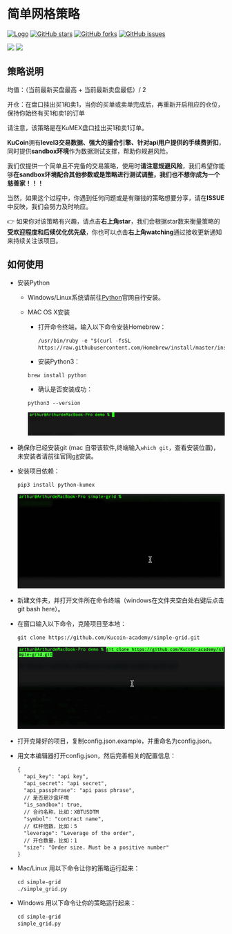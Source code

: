 # 简单网格策略

[![Logo](https://img.shields.io/badge/KuCoin-KuMex-yellowgreen?style=flat-square)](https://github.com/Kucoin-academy/Guide)
[![GitHub stars](https://img.shields.io/github/stars/Kucoin-academy/simple-grid.svg?label=Stars&style=flat-square)](https://github.com/Kucoin-academy/simple-grid)
[![GitHub forks](https://img.shields.io/github/forks/Kucoin-academy/simple-grid.svg?label=Fork&style=flat-square)](https://github.com/Kucoin-academy/simple-grid)
[![GitHub issues](https://img.shields.io/github/issues/Kucoin-academy/simple-grid.svg?label=Issue&style=flat-square)](https://github.com/Kucoin-academy/simple-grid/issues)

[![](https://img.shields.io/badge/lang-English-informational.svg?longCache=true&style=flat-square)](README.md)
[![](https://img.shields.io/badge/lang-Chinese-red.svg?longCache=true&style=flat-square)](README_CN.md)

## 策略说明

均值：（当前最新买盘最高 + 当前最新卖盘最低）/ 2

开仓：在盘口挂出买1和卖1，当你的买单或卖单完成后，再重新开启相应的仓位，保持你始终有买1和卖1的订单

请注意，该策略是在KuMEX盘口挂出买1和卖1订单。  

**KuCoin**拥有**level3交易数据、强大的撮合引擎、针对api用户提供的手续费折扣**，同时提供**sandbox环境**作为数据测试支撑，帮助你规避风险。

我们仅提供一个简单且不完备的交易策略，使用时**请注意规避风险**，我们希望你能够**在sandbox环境配合其他参数或是策略进行测试调整，我们也不想你成为一个慈善家！！！**

当然，如果这个过程中，你遇到任何问题或是有赚钱的策略想要分享，请在**ISSUE**中反映，我们会努力及时响应。

:point_right: 如果你对该策略有兴趣，请点击**右上角star**，我们会根据star数来衡量策略的**受欢迎程度和后续优化优先级**，你也可以点击**右上角watching**通过接收更新通知来持续关注该项目。

## 如何使用

* 安装Python

  * Windows/Linux系统请前往[Python](https://www.python.org/)官网自行安装。

  * MAC OS X安装

    * 打开命令终端，输入以下命令安装Homebrew：
  
      ```shell
      /usr/bin/ruby -e "$(curl -fsSL https://raw.githubusercontent.com/Homebrew/install/master/install)"
      ```

    * 安装Python3：
  
    ```shell
    brew install python
    ```

    * 确认是否安装成功：
  
    ```shell
    python3 --version
    ```

    ![](./img/python_version.gif)

* 确保你已经安装git (mac 自带该软件,终端输入`which git`，查看安装位置)，未安装者请前往官网[git](https://git-scm.com/)安装。

* 安装项目依赖：

  ```shell script
  pip3 install python-kumex
  ```

  ![pip_install](./img/pip_install.gif)
  
* 新建文件夹，并打开文件所在命令终端（windows在文件夹空白处右键后点击git bash here）。
  
* 在窗口输入以下命令，克隆项目至本地：
  
  ```shell
  git clone https://github.com/Kucoin-academy/simple-grid.git
  ```
  
  ![git_clone](./img/git_clone.gif)
  
* 打开克隆好的项目，复制config.json.example，并重命名为config.json。

* 用文本编辑器打开config.json，然后完善相关的配置信息：

  ```
  {
    "api_key": "api key",
    "api_secret": "api secret",
    "api_passphrase": "api pass phrase",
    // 是否是沙盒环境  
    "is_sandbox": true,
    // 合约名称，比如：XBTUSDTM 
    "symbol": "contract name",
    // 杠杆倍数，比如：5
    "leverage": "Leverage of the order",
    // 开仓数量，比如：1
    "size": "Order size. Must be a positive number"
  }
  ```

* Mac/Linux 用以下命令让你的策略运行起来：

  ```shell
  cd simple-grid
  ./simple_grid.py
  ```
  

* Windows 用以下命令让你的策略运行起来：

  ```shell
  cd simple-grid
  simple_grid.py
  ```



